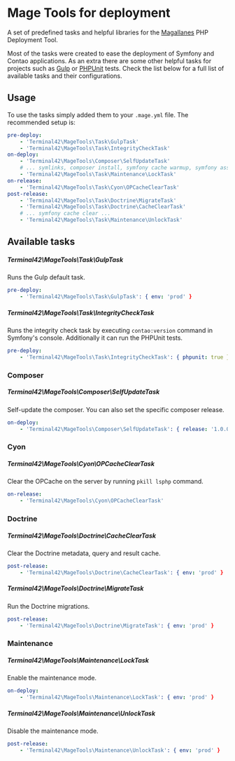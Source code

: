 Mage Tools for deployment
=========================

A set of predefined tasks and helpful libraries for the [Magallanes](http://magephp.com/) PHP Deployment Tool.

Most of the tasks were created to ease the deployment of Symfony and Contao applications. As an extra there are some
other helpful tasks for projects such as [Gulp](http://gulpjs.com/) or [PHPUnit](https://phpunit.de/) tests.
Check the list below for a full list of available tasks and their configurations.  

Usage
-----

To use the tasks simply added them to your ```.mage.yml``` file. The recommended setup is:

```yaml
pre-deploy:
    - 'Terminal42\MageTools\Task\GulpTask'
    - 'Terminal42\MageTools\Task\IntegrityCheckTask'
on-deploy:
    - 'Terminal42\MageTools\Composer\SelfUpdateTask'
    # ... symlinks, composer install, symfony cache warmup, symfony assets install ...
    - 'Terminal42\MageTools\Task\Maintenance\LockTask'
on-release:
    - 'Terminal42\MageTools\Task\Cyon\OPCacheClearTask'
post-release:
    - 'Terminal42\MageTools\Task\Doctrine\MigrateTask'
    - 'Terminal42\MageTools\Task\Doctrine\CacheClearTask'
    # ... symfony cache clear ...
    - 'Terminal42\MageTools\Task\Maintenance\UnlockTask'
```

Available tasks
---------------

##### Terminal42\MageTools\Task\GulpTask

Runs the Gulp default task.

```yaml
pre-deploy:
    - 'Terminal42\MageTools\Task\GulpTask': { env: 'prod' }
```
  
##### Terminal42\MageTools\Task\IntegrityCheckTask

Runs the integrity check task by executing ```contao:version``` command in Symfony's console. Additionally it can
run the PHPUnit tests.

```yaml
pre-deploy:
    - 'Terminal42\MageTools\Task\IntegrityCheckTask': { phpunit: true }
```
  
### Composer

##### Terminal42\MageTools\Composer\SelfUpdateTask

Self-update the composer. You can also set the specific composer release.

```yaml
on-deploy:
    - 'Terminal42\MageTools\Composer\SelfUpdateTask': { release: '1.0.0' }
```
  
### Cyon

##### Terminal42\MageTools\Cyon\OPCacheClearTask

Clear the OPCache on the server by running ```pkill lsphp``` command.

```yaml
on-release:
    - 'Terminal42\MageTools\Cyon\OPCacheClearTask'
```
  
### Doctrine

##### Terminal42\MageTools\Doctrine\CacheClearTask

Clear the Doctrine metadata, query and result cache.

```yaml
post-release:
    - 'Terminal42\MageTools\Doctrine\CacheClearTask': { env: 'prod' }
```

##### Terminal42\MageTools\Doctrine\MigrateTask

Run the Doctrine migrations.

```yaml
post-release:
    - 'Terminal42\MageTools\Doctrine\MigrateTask': { env: 'prod' }
```
  
### Maintenance

##### Terminal42\MageTools\Maintenance\LockTask

Enable the maintenance mode.

```yaml
on-deploy:
    - 'Terminal42\MageTools\Maintenance\LockTask': { env: 'prod' }
```

##### Terminal42\MageTools\Maintenance\UnlockTask

Disable the maintenance mode.

```yaml
post-release:
    - 'Terminal42\MageTools\Maintenance\UnlockTask': { env: 'prod' }
```
